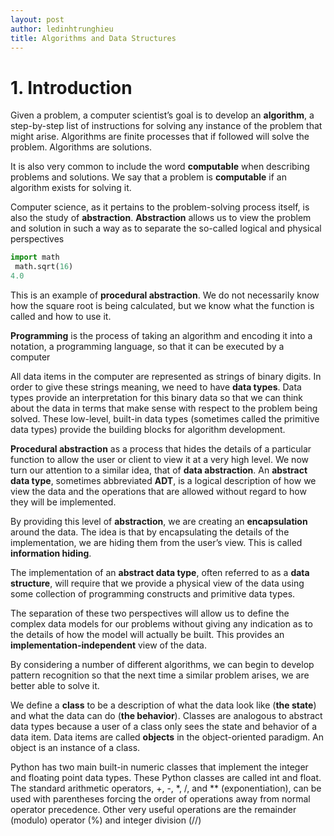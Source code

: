 ```yaml
---
layout: post
author: ledinhtrunghieu
title: Algorithms and Data Structures
---
```

# 1. Introduction

Given a problem, a computer scientist’s goal is to develop an **algorithm**, a step-by-step list of instructions for solving any instance of the problem that might arise. Algorithms are finite processes that if followed will solve the problem. Algorithms are solutions.

It is also very common to include the word **computable** when describing problems and solutions. We say that a problem is **computable** if an algorithm exists for solving it.

Computer science, as it pertains to the problem-solving process itself, is also the study of **abstraction**. **Abstraction** allows us to view the problem and solution in such a way as to separate the so-called logical and physical perspectives

```py
import math
 math.sqrt(16)
4.0
```
This is an example of **procedural abstraction**. We do not necessarily know how the square root is being calculated, but we know what the function is called and how to use it.

**Programming** is the process of taking an algorithm and encoding it into a notation, a programming language, so that it can be executed by a computer

All data items in the computer are represented as strings of binary digits. In order to give these strings meaning, we need to have **data types**. Data types provide an interpretation for this binary data so that we can think about the data in terms that make sense with respect to the problem being solved. These low-level, built-in data types (sometimes called the primitive data types) provide the building blocks for algorithm development.


**Procedural abstraction** as a process that hides the details of a particular function to allow the user or client to view it at a very high level. We now turn our attention to a similar idea, that of **data abstraction**. An **abstract data type**, sometimes abbreviated **ADT**, is a logical description of how we view the data and the operations that are allowed without regard to how they will be implemented.

By providing this level of **abstraction**, we are creating an **encapsulation** around the data. The idea is that by encapsulating the details of the implementation, we are hiding them from the user’s view. This is called **information hiding**.

The implementation of an **abstract data type**, often referred to as a **data structure**, will require that we provide a physical view of the data using some collection of programming constructs and primitive data types. 

The separation of these two perspectives will allow us to define the complex data models for our problems without giving any indication as to the details of how the model will actually be built. This provides an **implementation-independent** view of the data.

By considering a number of different algorithms, we can begin to develop pattern recognition so that the next time a similar problem arises, we are better able to solve it.

We define a **class** to be a description of what the data look like (**the state**) and what the data can do (**the behavior**). Classes are analogous to abstract data types because a user of a class only sees the state and behavior of a data item. Data items are called **objects** in the object-oriented paradigm. An object is an instance of a class.

Python has two main built-in numeric classes that implement the integer and floating point data types. These Python classes are called int and float. The standard arithmetic operators, +, -, *, /, and ** (exponentiation), can be used with parentheses forcing the order of operations away from normal operator precedence. Other very useful operations are the remainder (modulo) operator (%) and integer division (//)